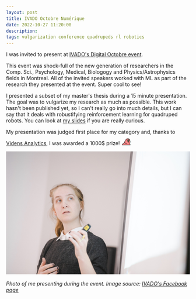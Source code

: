 ```yaml
---
layout: post
title: IVADO Octobre Numérique
date: 2022-10-27 11:20:00
description:
tags: vulgarization conference quadrupeds rl robotics
---
```


I was invited to present at [IVADO's Digital Octobre event](https://ivado.ca/en/events/ivado-digital-october-2022/).

This event was shock-full of the new generation of researchers in the Comp. Sci., Psychology, Medical, Biologogy and Physics/Astrophysics fields in Montreal.
All of the invited speakers worked with ML as part of the research they presented at the event. Super cool to see!

I presented a subset of my master's thesis during a 15 minute presentation. 
The goal was to vulgarize my research as much as possible.
This work hasn't been published yet, so I can't really go into much details, but I can say that it deals
with robustifying reinforcement learning for quadruped robots.
You can look at [my slides](https://docs.google.com/presentation/d/1WseemCwGYg1pdZx7lHDFR5czjfosMkSFxXDEUTMup0U/edit?usp=sharing) 
if you are really curious.

My presentation was judged first place for my category and, thanks to [Videns Analytics](https://www.vidensanalytics.com/), I was awarded a 1000$ prize! <img style='display:inline; height:2em;' src='/assets/img/emojis/60fps_parrot.gif'>

<img src="/assets/img/ivado_octobre_numerique/image_720.png" style="max-width:100%"/>

<em>Photo of me presenting during the event. Image source: <a href="https://www.facebook.com/ivado.qc">IVADO's Facebook page</a></em>

